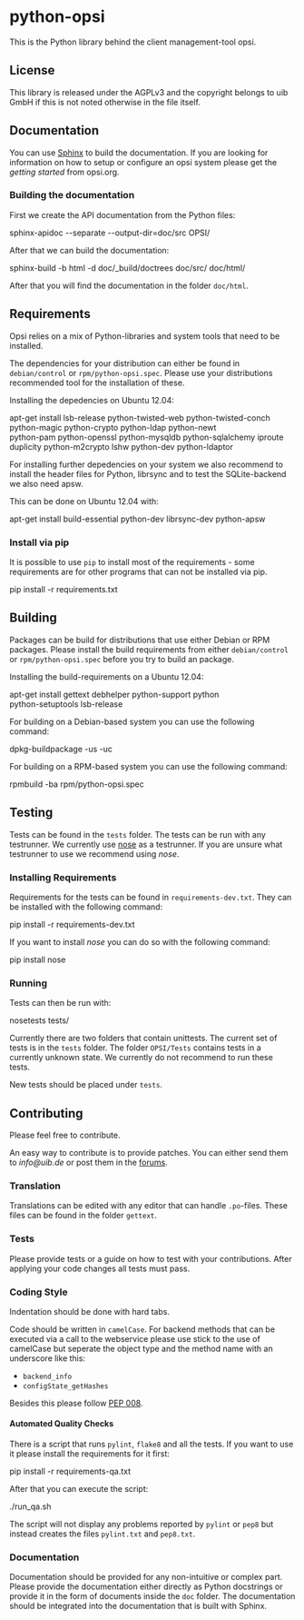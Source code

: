 # python-opsi

This is the Python library behind the client management-tool opsi.


## License

This library is released under the AGPLv3 and the copyright belongs to
uib GmbH if this is not noted otherwise in the file itself.


## Documentation

You can use [Sphinx](http://sphinx-doc.org/) to build the documentation.
If you are looking for information on how to setup or configure an opsi
system please get the _getting started_ from opsi.org.

### Building the documentation

First we create the API documentation from the Python files:

  sphinx-apidoc --separate --output-dir=doc/src OPSI/

After that we can build the documentation:

  sphinx-build -b html -d doc/_build/doctrees doc/src/ doc/html/


After that you will find the documentation in the folder ``doc/html``.

## Requirements

Opsi relies on a mix of Python-libraries and system tools that need to
be installed.

The dependencies for your distribution can either be found in
``debian/control`` or ``rpm/python-opsi.spec``.
Please use your distributions recommended tool for the installation of
these.

Installing the depedencies on Ubuntu 12.04:

  apt-get install lsb-release python-twisted-web python-twisted-conch \
  python-magic python-crypto python-ldap python-newt \
  python-pam python-openssl python-mysqldb python-sqlalchemy iproute \
  duplicity python-m2crypto lshw python-dev python-ldaptor


For installing further depedencies on your system we also recommend to
install the header files for Python, librsync and to test the
SQLite-backend we also need apsw.

This can be done on Ubuntu 12.04 with:

  apt-get install build-essential python-dev librsync-dev python-apsw


### Install via pip

It is possible to use ``pip`` to install most of the requirements - some
requirements are for other programs that can not be installed via pip.

  pip install -r requirements.txt


## Building

Packages can be build for distributions that use either Debian or RPM
packages.
Please install the build requirements from either ``debian/control`` or
``rpm/python-opsi.spec`` before you try to build an package.


Installing the build-requirements on a Ubuntu 12.04:

  apt-get install gettext debhelper python-support python \
  python-setuptools lsb-release


For building on a Debian-based system you can use the following command:

  dpkg-buildpackage -us -uc


For building on a RPM-based system you can use the following command:

  rpmbuild -ba rpm/python-opsi.spec


## Testing

Tests can be found in the ``tests`` folder. The tests can be run with
any testrunner. We currently use
[nose](http://nose.readthedocs.org/en/latest/) as a testrunner.
If you are unsure what testrunner to use we recommend using _nose_.

### Installing Requirements

Requirements for the tests can be found in ``requirements-dev.txt``.
They can be installed with the following command:

  pip install -r requirements-dev.txt


If you want to install _nose_ you can do so with the following command:

  pip install nose


### Running

Tests can then be run with:

  nosetests tests/


Currently there are two folders that contain unittests. The current
set of tests is in the ``tests`` folder. The folder ``OPSI/Tests``
contains tests in a currently unknown state. We currently do not
recommend to run these tests.

New tests should be placed under ``tests``.


## Contributing

Please feel free to contribute.

An easy way to contribute is to provide patches. You can either send
them to _info@uib.de_ or post them in the [forums](https://forum.opsi.org).

### Translation

Translations can be edited with any editor that can handle ``.po``-files.
These files can be found in the folder ``gettext``.

### Tests

Please provide tests or a guide on how to test with your contributions.
After applying your code changes all tests must pass.

### Coding Style

Indentation should be done with hard tabs.

Code should be written in ``camelCase``.
For backend methods that can be executed via a call to the webservice
please use stick to the use of camelCase but seperate the object type
and the method name with an underscore like this:

* ``backend_info``
* ``configState_getHashes``


Besides this please follow
[PEP 008](http://legacy.python.org/dev/peps/pep-0008/).


#### Automated Quality Checks

There is a script that runs ``pylint``, ``flake8`` and all the tests.
If you want to use it please install the requirements for it first:

  pip install -r requirements-qa.txt


After that you can execute the script:

  ./run_qa.sh

The script will not display any problems reported by ``pylint`` or
``pep8`` but instead creates the files ``pylint.txt`` and ``pep8.txt``.


### Documentation

Documentation should be provided for any non-intuitive or complex part.
Please provide the documentation either directly as Python docstrings or
provide it in the form of documents inside the ``doc`` folder.
The documentation should be integrated into the documentation that is
built with Sphinx.
